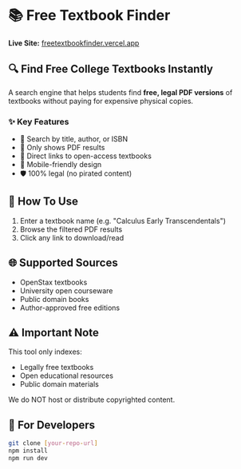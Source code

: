 # 📚 Free Textbook Finder

**Live Site:** [freetextbookfinder.vercel.app](https://freetextbookfinder.vercel.app/)

## 🔍 Find Free College Textbooks Instantly
A search engine that helps students find **free, legal PDF versions** of textbooks without paying for expensive physical copies.

### ✨ Key Features
- 🔎 Search by title, author, or ISBN
- 📄 Only shows PDF results
- 🔗 Direct links to open-access textbooks
- 📱 Mobile-friendly design
- 🛡️ 100% legal (no pirated content)

## 🚀 How To Use
1. Enter a textbook name (e.g. "Calculus Early Transcendentals")
2. Browse the filtered PDF results
3. Click any link to download/read

## 🌐 Supported Sources
- OpenStax textbooks
- University open courseware
- Public domain books
- Author-approved free editions

## ⚠️ Important Note
This tool only indexes:
- Legally free textbooks
- Open educational resources
- Public domain materials

We do NOT host or distribute copyrighted content.

## 🔧 For Developers
```bash
git clone [your-repo-url]
npm install
npm run dev